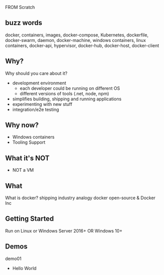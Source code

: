 FROM Scratch

## buzz words
docker, containers, images, docker-compose, Kubernetes, dockerfile, docker-swarm, daemon, docker-machine, windows containers, linux containers, docker-api, hypervisor, docker-hub, docker-host, docker-client

## Why?
Why should you care about it?
- development environment 
  - each developer could be running on different OS
  - different versions of tools (.net, node, npm)
- simplifies building, shipping and running applications
- experimenting with new stuff
- integration/e2e testing

## Why now?
- Windows containers
- Tooling Support

## What it's NOT
- NOT a VM

## What
What is docker?
shipping industry analogy
docker open-source & Docker Inc

## Getting Started
Run on Linux or Windows Server 2016+ OR Windows 10+

## Demos
demo01
  - Hello World